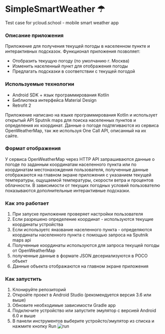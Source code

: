 # SimpleSmartWeather ☂
Test case for ycloud.school - mobile smart weather app

### Описание приложения

Приложение для получения текущей погоды в населенном пункте и интерактивных подсказок. Функционал приложения позволяет:

  - Отобразить текущую погоду (по умолчанию г. Москва)
  - Изменить населенный пункт для отображения погоды
  - Предлагать подсказки в соответствии с текущей погодой

### Используемые технологии

  - Android SDK + язык программирования Kotlin
  - Библиотека интерфейса Material Design
  - Retrofit 2
  
Приложение написано на языке программирования Kotlin и использует открытый API Sputnik maps для поиска населенных пунктов и определения их координат. Данные о погоде подтягиваются из сервиса OpenWeatherMap, так же используя One Call API, описанный на их сайте.

### Формат отображения

У сервиса OpenWeatherMap через HTTP API запрашиваются данные о погоде по заданным координатам населенного пункта или по координатам местонахождения пользователя, полученные данные отображаются на главном экране приложения с указанием текущей температуры, ощущаемой температуры, скорости ветра и процентов облачности. 
В зависимости от текущих погодных условий пользователю показываются дополнительные интерактивные подсказки.

### Как это работает

 1. При запуске приложение проверяет настройки пользователя
 2. Если разрешено определение координат - используются текущие координаты устройства
 3. Если используетс яназвание населенного пункта - определяются координаты населенного пункта с помощью запроса на Sputnik maps api
 4. Полученные координаты используются для запроса текущей погоды от OpenWeatherMap
 5. полученные данные в формате JSON десериализуются в POCO объект
 6. Данные объекта отображаются на главном экране приложения

### Как запустить

1. Клонируйте репозиторий
2. Откройте проект в Android Studio (рекомендуется версия 3.6 или выше)
3. Обновите необходимые зависимости Gradle app
4. Подключите устройство или запустите эмулятор с версией Android 6.0 и выше
5. В панели инструментов выберите устройсто/эмулятор из списка и нажмите кнопку Run ![run](https://developer.android.com/studio/images/buttons/toolbar-run.png "run")
